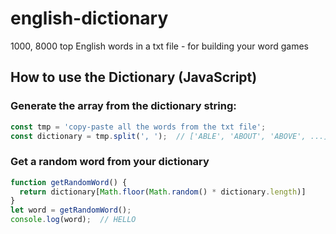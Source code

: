 # english-dictionary
1000, 8000 top English words in a txt file - for building your word games


## How to use the Dictionary (JavaScript)

### Generate the array from the dictionary string:
  
```JavaScript
const tmp = 'copy-paste all the words from the txt file';  
const dictionary = tmp.split(', ');  // ['ABLE', 'ABOUT', 'ABOVE', ...]  
```

### Get a random word from your dictionary
```JavaScript
function getRandomWord() {  
  return dictionary[Math.floor(Math.random() * dictionary.length)]  
}  
let word = getRandomWord();  
console.log(word);  // HELLO
```
